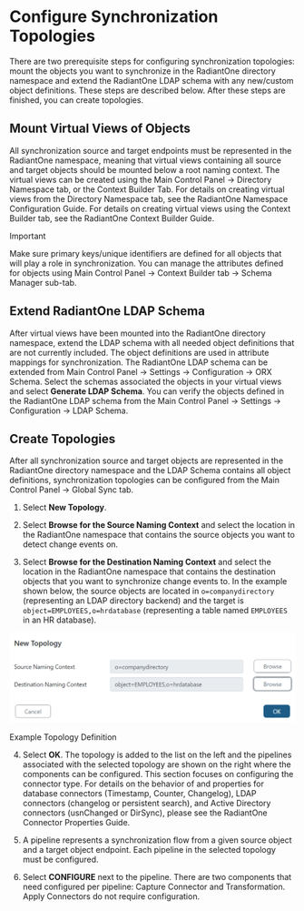 # Configure Synchronization Topologies

There are two prerequisite steps for configuring synchronization topologies: mount the objects you want to synchronize in the RadiantOne directory namespace and extend the RadiantOne LDAP schema with any new/custom object definitions. These steps are described below. After these steps are finished, you can create topologies.

## Mount Virtual Views of Objects

All synchronization source and target endpoints must be represented in the RadiantOne namespace, meaning that virtual views containing all source and target objects should be mounted below a root naming context. The virtual views can be created using the Main Control Panel -> Directory Namespace tab, or the Context Builder Tab. For details on creating virtual views from the Directory Namespace tab, see the RadiantOne Namespace Configuration Guide. For details on creating virtual views using the Context Builder tab, see the RadiantOne Context Builder Guide.

>[!important]
>Make sure primary keys/unique identifiers are defined for all objects that will play a role in synchronization. You can manage the attributes defined for objects using Main Control Panel -> Context Builder tab -> Schema Manager sub-tab.

## Extend RadiantOne LDAP Schema 

After virtual views have been mounted into the RadiantOne directory namespace, extend the LDAP schema with all needed object definitions that are not currently included. The object definitions are used in attribute mappings for synchronization. The RadiantOne LDAP schema can be extended from Main Control Panel -> Settings -> Configuration -> ORX Schema. Select the schemas associated the objects in your virtual views and select **Generate LDAP Schema**. You can verify the objects defined in the RadiantOne LDAP schema from the Main Control Panel -> Settings -> Configuration -> LDAP Schema.

## Create Topologies

After all synchronization source and target objects are represented in the RadiantOne directory namespace and the LDAP Schema contains all object definitions, synchronization topologies can be configured from the Main Control Panel -> Global Sync tab.

1.  Select **New Topology**.

2.  Select **Browse for the Source Naming Context** and select the location in the RadiantOne namespace that contains the source objects you want to detect change events on.

3.  Select **Browse for the Destination Naming Context** and select the location in the RadiantOne namespace that contains the destination objects that you want to synchronize change events to. In the example shown below, the source objects are located in `o=companydirectory` (representing an LDAP directory backend) and the target is `object=EMPLOYEES,o=hrdatabase` (representing a table named `EMPLOYEES` in an HR database).

![Example Topology Definition](../media/image22.png)

Example Topology Definition
<!-- markdownlint-disable ol-prefix -->
4.  Select **OK**. The topology is added to the list on the left and the pipelines associated with the selected topology are shown on the right where the components can be configured.
This section focuses on configuring the connector type. For details on the behavior of and properties for database connectors (Timestamp, Counter, Changelog), LDAP connectors (changelog or persistent search), and Active Directory connectors (usnChanged or DirSync), please see the RadiantOne Connector Properties Guide.

5.  A pipeline represents a synchronization flow from a given source object and a target object endpoint. Each pipeline in the selected topology must be configured.

6.  Select **CONFIGURE** next to the pipeline. There are two components that need configured per pipeline: Capture Connector and Transformation. Apply Connectors do not require configuration.
<!-- markdownlint-enable ol-prefix -->
